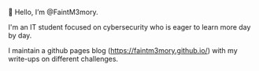 👋 Hello, I’m @FaintM3mory.

I'm an IT student focused on cybersecurity who is eager to learn more day by day.

I maintain a github pages blog (https://faintm3mory.github.io/) with my write-ups on different challenges.

